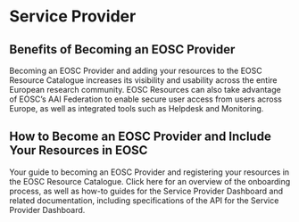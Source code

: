 # Service Provider

## Benefits of Becoming an EOSC Provider

Becoming an EOSC Provider and adding your resources to the EOSC Resource Catalogue increases its visibility and usability across the entire European research community. EOSC Resources can also take advantage of EOSC’s AAI Federation to enable secure user access from users across Europe, as well as integrated tools such as Helpdesk and Monitoring.

## How to Become an EOSC Provider and Include Your Resources in EOSC

Your guide to becoming an EOSC Provider and registering your resources in the EOSC Resource Catalogue. Click here for an overview of the onboarding process, as well as how-to guides for the Service Provider Dashboard and related documentation, including specifications of the API for the Service Provider Dashboard.
